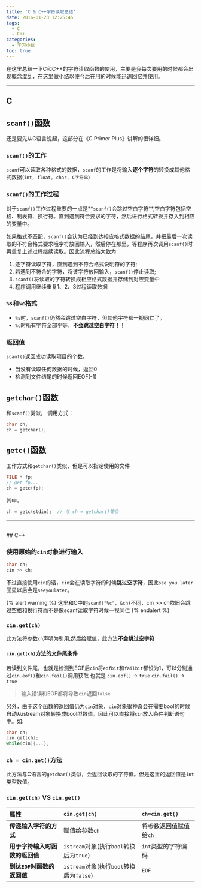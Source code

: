 ```yaml
---
title: 'C & C++字符读取总结'
date: 2016-01-23 12:25:45
tags:
  - C
  - C++
categories:
  - 学习小结
toc: true
---
```


在这里总结一下C和C++的字符读取函数的使用，主要是我每次要用的时候都会出现概念混乱，在这里做小结以便今后在用的时候能迅速回忆并使用。

<!-- more -->

----

## C
## `scanf()`函数
还是要先从C语言说起，这部分在《C Primer Plus》讲解的很详细。


### `scanf()`的工作
`scanf`可以读取各种格式的数据，`scanf`的工作是将输入**逐个字符**的转换成其他格式数据(`int, float, char, C字符串`)


### `scanf()`的工作过程
对于`scanf()`工作过程重要的一点是**`scanf()`会跳过空白字符**,空白字符包括空格、制表符、换行符。直到遇到符合要求的字符，然后进行格式转换并存入到相应的变量中。

如果格式不匹配，`scanf()`会认为已经到达相应格式数据的结尾，并把最后一次读取的不符合格式要求哦字符放回输入，然后停在那里，等程序再次调用`scanf()`时再重复上述过程继续读取。因此流程总结大致为:
1. 逐字符读取字符，直到遇到不符合格式说明符的字符;
2. 若遇到不符合的字符，将该字符放回输入，`scanf()`停止读取;
3. `scanf()`将读取的字符转换成相应格式数据并存储到对应变量中
4. 程序调用继续重复1、2、3过程读取数据



### `%s`和`%c`格式
* `%s`时，`scanf()`仍然会跳过空白字符，但其他字符都一视同仁了。
* `%c`时所有字符全部平等，**不会跳过空白字符！！**


### 返回值
`scanf()`返回成功读取项目的个数。
* 当没有读取任何数据的时候，返回0
* 检测到文件结尾的时候返回EOF(-1)

## `getchar()`函数
和`scanf()`类似， 调用方式：
``` C
char ch;
ch = getchar();
```

## `getc()`函数
工作方式和`getchar()`类似，但是可以指定使用的文件
``` C
FILE * fp;
// get fp...
ch = getc(fp);
```
其中，
``` C
ch = getc(stdin);  // 与 ch = getchar()等价
```
---

<br>
## C++

### 使用原始的`cin`对象进行输入
``` Cpp
char ch;
cin >> ch;
```
不过直接使用`cin`的话，`cin`会在读取字符的时候**跳过空字符**，因此`see you later`回显以后会是`seeyoulater`。

{% alert warning %}
这里和C中的`scanf("%c", &ch)`不同，cin >> ch依旧会跳过空格和换行符而不是像scanf读取字符时候一视同仁
{% endalert %}


### `cin.get(ch)`
此方法将参数`ch`声明为引用,然后给赋值，此方法**不会跳过空字符**

#### `cin.get(ch)`方法的文件尾条件
若读到文件尾，也就是检测到EOF后`cin`将`eofbit`和`failbit`都设为1，可以分别通过`cin.eof()`和`cin.fail()`调用获取
也就是
`cin.eof()` -> `true`
`cin.fail()` -> `true`
> 输入错误和EOF都将导致`cin`返回`false`

另外，由于这个函数的返回值仍为`cin`对象，`cin`对象很神奇会在需要bool的时候自动从istream对象转换成bool型数值。因此可以直接将`cin`放入条件判断语句中。如:
``` Cpp
char ch;
cin.get(ch);
while(cin){...};
```


### `ch = cin.get()`方法
此方法与C语言的`getchar()`类似，会返回读取的字符值。但是这里的返回值是`int`类型数值。

### `cin.get(ch)` VS `cin.get()`
|属性                          |`cin.get(ch)`                           |`ch=cin.get()`         |
|:-----------------------------|:---------------------------------------|:----------------------|
|**传递输入字符的方式**        | 赋值给参数`ch`                         | 将参数返回值赋值给`ch`|
|**用于字符输入时函数的返回值**|`istream`对象(执行`bool`转换后为`true`) | `int`类型的字符编码   |
|**到达`EOF`时函数的返回值**   |`istream`对象(执行`bool`转换后为`false`)| `EOF`                 |
